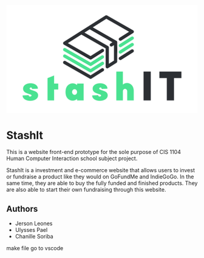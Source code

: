 ![StashIt Logo](https://github.com/jrsnleons/StashIt/blob/master/resources/logo.png?raw=true?)

# StashIt

This is a website front-end prototype for the sole purpose of CIS 1104 Human Computer Interaction school subject project. 

StashIt is a investment and e-commerce website that allows users to invest or fundraise a product like they would on GoFundMe and IndieGoGo.
In the same time, they are able to buy the fully funded and finished products. They are also able to start their own fundraising through this website. 

## Authors

- Jerson Leones
- Ulysses Pael
- Chanille Soriba

make file go to vscode
